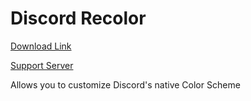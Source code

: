 # Discord Recolor

[Download Link](https://OILYY.github.io/downloader/?theme=DiscordRecolor)

[Support Server](https://discord.gg/Y36CTWeCFE)

Allows you to customize Discord's native Color Scheme